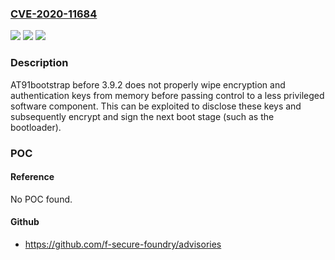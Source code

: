 ### [CVE-2020-11684](https://cve.mitre.org/cgi-bin/cvename.cgi?name=CVE-2020-11684)
![](https://img.shields.io/static/v1?label=Product&message=n%2Fa&color=blue)
![](https://img.shields.io/static/v1?label=Version&message=n%2Fa&color=blue)
![](https://img.shields.io/static/v1?label=Vulnerability&message=n%2Fa&color=brighgreen)

### Description

AT91bootstrap before 3.9.2 does not properly wipe encryption and authentication keys from memory before passing control to a less privileged software component. This can be exploited to disclose these keys and subsequently encrypt and sign the next boot stage (such as the bootloader).

### POC

#### Reference
No POC found.

#### Github
- https://github.com/f-secure-foundry/advisories

